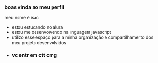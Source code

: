 ### boas vinda ao meu perfil

meu nome é isac 

- estou estudando no alura
- estou me desenvolvendo na linguagem javascript
- utilizo esse espaço para a minha organização e compartilhamento dos meu projeto desenvolvidos
- ### vc entr em ctt cmg

